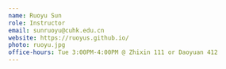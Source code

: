 ```yaml
---
name: Ruoyu Sun
role: Instructor
email: sunruoyu@cuhk.edu.cn
website: https://ruoyus.github.io/
photo: ruoyu.jpg
office-hours: Tue 3:00PM-4:00PM @ Zhixin 111 or Daoyuan 412
---
```


<!--[Schedule an appointment](https://mail.cuhk.edu.cn/){: .btn .btn-outline }-->
